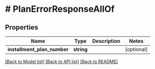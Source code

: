 # # PlanErrorResponseAllOf

## Properties

Name | Type | Description | Notes
------------ | ------------- | ------------- | -------------
**installment_plan_number** | **string** |  | [optional]

[[Back to Model list]](../../README.md#models) [[Back to API list]](../../README.md#endpoints) [[Back to README]](../../README.md)
